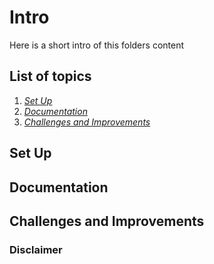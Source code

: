 # Intro
Here is a short intro of this folders content

## List of topics
1. [*Set Up*](#of1)
2. [*Documentation*](#of2)
3. [*Challenges and Improvements*](#of3)


<a name="of1"></a>
## Set Up


<a name="of2"></a>
## Documentation


<a name="of3"></a>
## Challenges and Improvements





### Disclaimer
